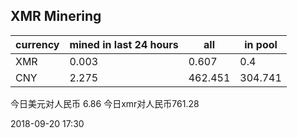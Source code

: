 ## XMR Minering

|currency|mined in last 24 hours|all|in pool|
|---|---|---|---|
|XMR|0.003|0.607|0.4|
|CNY|2.275|462.451|304.741|

今日美元对人民币 6.86	今日xmr对人民币761.28


2018-09-20 17:30